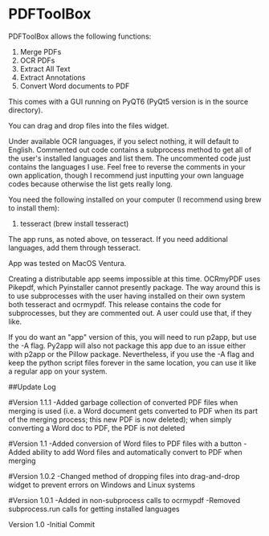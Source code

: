 # PDFToolBox

PDFToolBox allows the following functions:

1. Merge PDFs
2. OCR PDFs
3. Extract All Text
4. Extract Annotations
5. Convert Word documents to PDF

This comes with a GUI running on PyQT6 (PyQt5 version is in the source directory).

You can drag and drop files into the files widget.

Under available OCR languages, if you select nothing, it will default to English. Commented out code contains a subprocess method to get all of the user's installed languages and list them. The uncommented code just contains the languages I use. Feel free to reverse the comments in your own application, though I recommend just inputting your own language codes because otherwise the list gets really long.

You need the following installed on your computer (I recommend using brew to install them):
1. tesseract (brew install tesseract)

The app runs, as noted above, on tesseract. If you need additional languages, add them through tesseract. 

App was tested on MacOS Ventura. 

Creating a distributable app seems impossible at this time. OCRmyPDF uses Pikepdf, which Pyinstaller cannot presently package. The way around this is to use subprocesses with the user having installed on their own system both tesseract and ocrmypdf. This release contains the code for subprocesses, but they are commented out. A user could use that, if they like.

If you do want an "app" version of this, you will need to run p2app, but use the -A flag. Py2app will also not package this app due to an issue either with p2app or the Pillow package. Nevertheless, if you use the -A flag and keep the python script files forever in the same location, you can use it like a regular app on your system.

##Update Log

#Version 1.1.1
-Added garbage collection of converted PDF files when merging is used (i.e. a Word document gets converted to PDF when its part of the merging process; this new PDF is now deleted); when simply converting a Word doc to PDF, the PDF is not deleted

#Version 1.1
-Added conversion of Word files to PDF files with a button
-Added ability to add Word files and automatically convert to PDF when merging

#Version 1.0.2
-Changed method of dropping files into drag-and-drop widget to prevent errors on Windows and Linux systems

#Version 1.0.1
-Added in non-subprocess calls to ocrmypdf
-Removed subprocess.run calls for getting installed languages

Version 1.0
-Initial Commit
